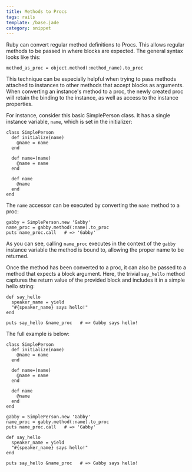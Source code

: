 ```yaml
---
title: Methods to Procs
tags: rails
template: /base.jade
category: snippet
---
```


Ruby can convert regular method definitions to Procs. This allows regular methods to be passed in where blocks are expected. The general syntax looks like this:

```
method_as_proc = object.method(:method_name).to_proc
```

This technique can be especially helpful when trying to pass methods attached to instances to other methods that accept blocks as arguments. When converting an instance's method to a proc, the newly created proc will retain the binding to the instance, as well as access to the instance properties.

For instance, consider this basic SimplePerson class. It has a single instance variable, `name`, which is set in the initializer:

```
class SimplePerson
  def initialize(name)
    @name = name
  end

  def name=(name)
    @name = name
  end

  def name
    @name
  end
end
```

The `name` accessor can be executed by converting the `name` method to a proc:

```
gabby = SimplePerson.new 'Gabby'
name_proc = gabby.method(:name).to_proc
puts name_proc.call   # => 'Gabby'
```

As you can see, calling `name_proc` executes in the context of the `gabby` instance variable the method is bound to, allowing the proper name to be returned.

Once the method has been converted to a proc, it can also be passed to a method that expects a block argument. Here, the trivial `say_hello` method captures the return value of the provided block and includes it in a simple hello string:

```
def say_hello
  speaker_name = yield
  "#{speaker_name} says hello!"
end

puts say_hello &name_proc   # => Gabby says hello!
```

The full example is below:

```
class SimplePerson
  def initialize(name)
    @name = name
  end

  def name=(name)
    @name = name
  end

  def name
    @name
  end
end

gabby = SimplePerson.new 'Gabby'
name_proc = gabby.method(:name).to_proc
puts name_proc.call   # => 'Gabby'

def say_hello
  speaker_name = yield
  "#{speaker_name} says hello!"
end

puts say_hello &name_proc   # => Gabby says hello!
```

